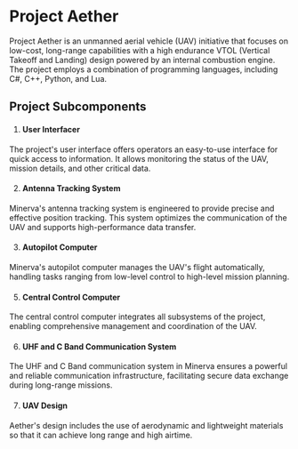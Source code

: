 
# Project Aether

Project Aether is an unmanned aerial vehicle (UAV) initiative that focuses on low-cost, long-range capabilities with a high endurance VTOL (Vertical Takeoff and Landing) design powered by an internal combustion engine. The project employs a combination of programming languages, including C#, C++, Python, and Lua.


## Project Subcomponents
1) #### User Interfacer ####  
The project's user interface offers operators an easy-to-use interface for quick access to information. It allows monitoring the status of the UAV, mission details, and other critical data.

2) #### Antenna Tracking System ####  
Minerva's antenna tracking system is engineered to provide precise and effective position tracking. This system optimizes the communication of the UAV and supports high-performance data transfer.

3) #### Autopilot Computer #### 
Minerva's autopilot computer manages the UAV's flight automatically, handling tasks ranging from low-level control to high-level mission planning.

5) #### Central Control Computer #### 
The central control computer integrates all subsystems of the project, enabling comprehensive management and coordination of the UAV.

6)  #### UHF and C Band Communication System #### 
The UHF and C Band communication system in Minerva ensures a powerful and reliable communication infrastructure, facilitating secure data exchange during long-range missions.

7) #### UAV Design ####
 Aether's design includes the use of aerodynamic and lightweight materials so that it can achieve long range and high airtime.


